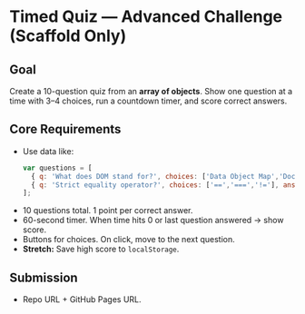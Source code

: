 # Timed Quiz — Advanced Challenge (Scaffold Only)

## Goal
Create a 10-question quiz from an **array of objects**. Show one question at a time with 3–4 choices, run a countdown timer, and score correct answers.

## Core Requirements
- Use data like:
  ```js
  var questions = [
    { q: 'What does DOM stand for?', choices: ['Data Object Map','Document Object Model','Document Oriented Markup'], answer: 1 },
    { q: 'Strict equality operator?', choices: ['==','===','!='], answer: 1 }
  ];
  ```
- 10 questions total. 1 point per correct answer.
- 60-second timer. When time hits 0 or last question answered → show score.
- Buttons for choices. On click, move to the next question.
- **Stretch:** Save high score to `localStorage`.

## Submission
- Repo URL + GitHub Pages URL.
